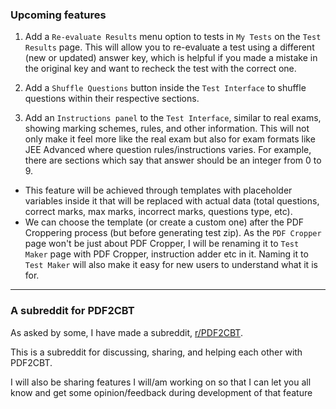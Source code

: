 ### Upcoming features

1. Add a ```Re-evaluate Results``` menu option to tests in ```My Tests``` on the ```Test Results``` page. This will allow you to re-evaluate a test using a different (new or updated) answer key, which is helpful if you made a mistake in the original key and want to recheck the test with the correct one.

2. Add a ```Shuffle Questions``` button inside the ```Test Interface``` to shuffle questions within their respective sections.

3. Add an ```Instructions panel``` to the ```Test Interface```, similar to real exams, showing marking schemes, rules, and other information. This will not only make it feel more like the real exam but also for exam formats like JEE Advanced where question rules/instructions varies. For example, there are sections which say that answer should be an integer from 0 to 9.
 - This feature will be achieved through templates with placeholder variables inside it that will be replaced with actual data (total questions, correct marks, max marks, incorrect marks, questions type, etc).
 - We can choose the template (or create a custom one) after the PDF Croppering process (but before generating test zip). As the ```PDF Cropper``` page won't be just about PDF Cropper, I will be renaming it to ```Test Maker``` page with PDF Cropper, instruction adder etc in it. Naming it to ```Test Maker``` will also make it easy for new users to understand what it is for.

---
### A subreddit for PDF2CBT

As asked by some, I have made a subreddit, [r/PDF2CBT](https://www.reddit.com/r/PDF2CBT/).

This is a subreddit for discussing, sharing, and helping each other with PDF2CBT.

I will also be sharing features I will/am working on so that I can let you all know and get some opinion/feedback during development of that feature
